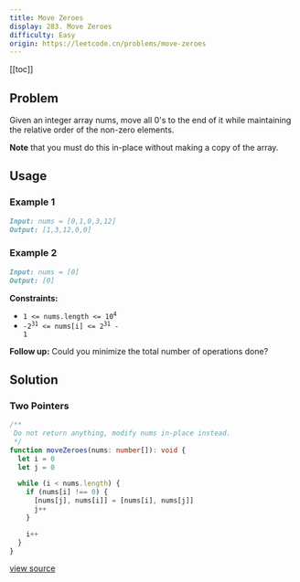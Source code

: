 ```yaml
---
title: Move Zeroes
display: 283. Move Zeroes
difficulty: Easy
origin: https://leetcode.cn/problems/move-zeroes
---
```


[[toc]]

## Problem

Given an integer array nums, move all 0&#39;s to the end of it while maintaining the relative order of the non-zero elements.

**Note** that you must do this in-place without making a copy of the array.

## Usage

### Example 1

```md
Input: nums = [0,1,0,3,12]
Output: [1,3,12,0,0]
```

### Example 2

```md
Input: nums = [0]
Output: [0]
```

**Constraints:**

- <code>1 &lt;= nums.length &lt;= 10<sup>4</sup></code>
- <code>-2<sup>31</sup> &lt;= nums[i] &lt;= 2<sup>31</sup> - 1</code>

**Follow up:** Could you minimize the total number of operations done?

## Solution

### Two Pointers

```ts
/**
 Do not return anything, modify nums in-place instead.
 */
function moveZeroes(nums: number[]): void {
  let i = 0
  let j = 0

  while (i < nums.length) {
    if (nums[i] !== 0) {
      [nums[j], nums[i]] = [nums[i], nums[j]]
      j++
    }

    i++
  }
}
```

[view source](https://leetcode.cn/problems/move-zeroes)
